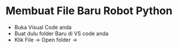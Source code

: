  # Membuat File Baru Robot Python

- Buka Visual Code anda
- Buat dulu folder Baru di VS code anda
- Klik File -> Open folder ->
  
  
